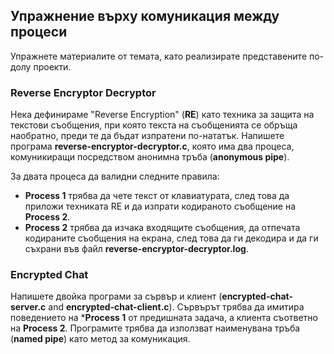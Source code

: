 ## Упражнение върху комуникация между процеси
Упражнете материалите от темата, като реализирате представените по-долу проекти.

### Reverse Encryptor Decryptor

Нека дефинираме "Reverse Encryption" (**RE**) като техника за защита на текстови съобщения, при която текста на съобщенията се обръща наобратно, преди те да бъдат изпратени по-нататък. Напишете програма **reverse-encryptor-decryptor.c**, която има два процеса, комуникиращи посредством анонимна тръба (**anonymous pipe**). 

За двата процеса да валидни следните правила:

- **Process 1** трябва да чете текст от клавиатурата, след това да приложи техниката RE и да изпрати кодираното съобщение на **Process 2**.
- **Process 2** трябва да изчака входящите съобщения, да отпечата кодираните съобщения на екрана, след това да ги декодира и да ги съхрани във файл **reverse-encryptor-decryptor.log**.

### Encrypted Chat

Напишете двойка програми за сървър и клиент (**encrypted-chat-server.c** and **encrypted-chat-client.c**). Сървърът трябва да имитира поведението на ***Process 1** от предишната задача, а клиента съответно на **Process 2**. Програмите трябва да използват наименувана тръба (**named pipe**) като метод за комуникация.
